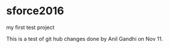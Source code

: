 # sforce2016
my first test project

This is a test of git hub changes done by Anil Gandhi on Nov 11.
